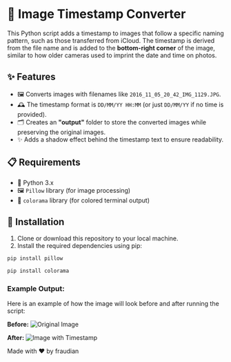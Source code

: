 # 📸 **Image Timestamp Converter**

This Python script adds a timestamp to images that follow a specific naming pattern, such as those transferred from iCloud. The timestamp is derived from the file name and is added to the **bottom-right corner** of the image, similar to how older cameras used to imprint the date and time on photos.

## ✨ Features

- 🖼️ Converts images with filenames like `2016_11_05_20_42_IMG_1129.JPG`.
- 🕰️ The timestamp format is `DD/MM/YY HH:MM` (or just `DD/MM/YY` if no time is provided).
- 🗂️ Creates an **"output"** folder to store the converted images while preserving the original images.
- ✨ Adds a shadow effect behind the timestamp text to ensure readability.

## 📋 Requirements

- 🐍 Python 3.x
- 🖼️ `Pillow` library (for image processing)
- 🎨 `colorama` library (for colored terminal output)

## 🚀 Installation

1. Clone or download this repository to your local machine.
2. Install the required dependencies using pip:

```bash
pip install pillow
```

```bash
pip install colorama
```

### Example Output:
Here is an example of how the image will look before and after running the script:

**Before:**
![Original Image](https://media.discordapp.net/attachments/1363005874112827422/1363006799065645296/2015_11_07_21_14_IMG_0827.JPG?ex=68047680&is=68032500&hm=3a762784acebdac20340fda2f1fc0d7c24374223758a9aa7fe9ad1d7dccdd04f&=&format=webp)

**After:**
![Image with Timestamp](https://media.discordapp.net/attachments/1363005874112827422/1363005956107014355/2015_11_07_21_14_IMG_0827.JPG?ex=680475b7&is=68032437&hm=729fdc3c9578b37330e767f237d3e9cc2e49ee98260983e16b388efbba464043&=&format=webp)

Made with ❤️ by fraudian
